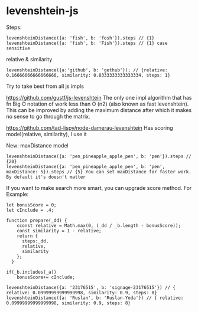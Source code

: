 # levenshtein-js

Steps: 
```
levenshteinDistance({a: 'fish', b: 'fosh'}).steps // {1}
levenshteinDistance({a: 'fish', b: 'Fish'}).steps // {1} case sensitive
```
relative & similarity
```
levenshteinDistance({a:'github', b: 'gethub'}); // {relative: 0.16666666666666666, similarity: 0.8333333333333334, steps: 1}
```

Try to take best from all js impls

https://github.com/gustf/js-levenshtein
The only one impl algorithm that has fn Big O notation of work less than O (n2) (also known as fast levenshtein). This can be improved by adding the maximum distance after which it makes no sense to go through the matrix.

https://github.com/tad-lispy/node-damerau-levenshtein
Has scoring model(relative, similarity), I use it

New:
maxDistance model
```
levenshteinDistance({a: 'pen_pineapple_apple_pen', b: 'pen'}).steps // {20} 
levenshteinDistance({a: 'pen_pineapple_apple_pen', b: 'pen', maxDistance: 5}).steps // {5} You can set maxDistance for faster work. By default it's doesn't matter
```

If you want to make search more smart, you can upgrade score method. For Example:
```
let bonusScore = 0;
let сInclude = .4;

function prepare(_dd) {
    cconst relative = Math.max(0, (_dd / _b.length - bonusScore));
    const similarity = 1 - relative;
    return {
      steps:_dd,
      relative,
      similarity
    };
  }

if(_b.includes(_a))
    bonusScore+= сInclude;

levenshteinDistance({a: '23176515', b: 'signage-23176515'}) // { relative: 0.09999999999999998, similarity: 0.9, steps: 8}
levenshteinDistance({a: 'Ruslan', b: 'Ruslan-Yoda'}) // { relative: 0.09999999999999998, similarity: 0.9, steps: 8}
```
